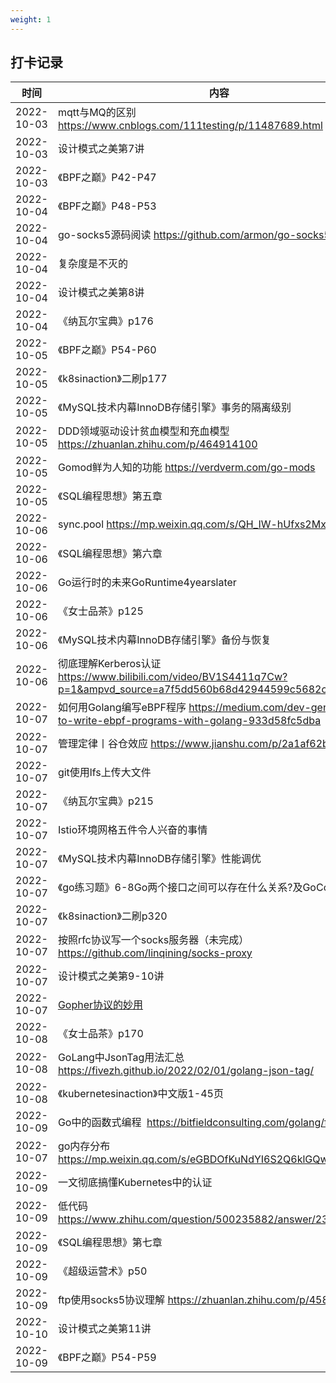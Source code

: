 ```yaml
---
weight: 1
---
```


## 打卡记录

| 时间  |  内容  |
| ---- | ---- |
| 2022-10-03 |mqtt与MQ的区别 https://www.cnblogs.com/111testing/p/11487689.html|
| 2022-10-03 |设计模式之美第7讲|
| 2022-10-03 |《BPF之巅》P42-P47|
| 2022-10-04 |《BPF之巅》P48-P53|
| 2022-10-04 |go-socks5源码阅读 https://github.com/armon/go-socks5|
| 2022-10-04 |复杂度是不灭的|
| 2022-10-04 |设计模式之美第8讲|
| 2022-10-04 |《纳瓦尔宝典》p176|
| 2022-10-05 |《BPF之巅》P54-P60|
| 2022-10-05 |《k8sinaction》二刷p177|
| 2022-10-05 |《MySQL技术内幕InnoDB存储引擎》事务的隔离级别|
| 2022-10-05 |DDD领域驱动设计贫血模型和充血模型 https://zhuanlan.zhihu.com/p/464914100|
| 2022-10-05 |Gomod鲜为人知的功能 https://verdverm.com/go-mods|
| 2022-10-05 |《SQL编程思想》第五章|
| 2022-10-06 |sync.pool https://mp.weixin.qq.com/s/QH_IW-hUfxs2MxkLEBiexA|
| 2022-10-06 |《SQL编程思想》第六章|
| 2022-10-06 |Go运行时的未来GoRuntime4yearslater|
| 2022-10-06 |《女士品茶》p125|
| 2022-10-06 |《MySQL技术内幕InnoDB存储引擎》备份与恢复|
| 2022-10-06 |彻底理解Kerberos认证 https://www.bilibili.com/video/BV1S4411q7Cw?p=1&ampvd_source=a7f5dd560b68d42944599c5682c110a0|
| 2022-10-07 |如何用Golang编写eBPF程序 https://medium.com/dev-genius/how-to-write-ebpf-programs-with-golang-933d58fc5dba|
| 2022-10-07 |管理定律丨谷仓效应 https://www.jianshu.com/p/2a1af62bc910|
| 2022-10-07 |git使用lfs上传大文件|
| 2022-10-07 |《纳瓦尔宝典》p215|
| 2022-10-07 |Istio环境网格五件令人兴奋的事情|
| 2022-10-07 |《MySQL技术内幕InnoDB存储引擎》性能调优|
| 2022-10-07 |《go练习题》6-8Go两个接口之间可以存在什么关系?及GoConvey。|
| 2022-10-07 |《k8sinaction》二刷p320|
| 2022-10-07 |按照rfc协议写一个socks服务器（未完成） https://github.com/linqining/socks-proxy|
| 2022-10-07 |设计模式之美第9-10讲|
| 2022-10-07 |[Gopher协议的妙用]( https://www.cnblogs.com/h0cksr/p/16189737.html)|
| 2022-10-08 |《女士品茶》p170|
| 2022-10-08 |GoLang中JsonTag用法汇总 https://fivezh.github.io/2022/02/01/golang-json-tag/|
| 2022-10-08 |《kubernetesinaction》中文版1-45页|
| 2022-10-09 |Go中的函数式编程  https://bitfieldconsulting.com/golang/functional|
| 2022-10-07 |go内存分布 https://mp.weixin.qq.com/s/eGBDOfKuNdYI6S2Q6klGQw|
| 2022-10-09 |一文彻底搞懂Kubernetes中的认证|
| 2022-10-09 |低代码 https://www.zhihu.com/question/500235882/answer/2348042397|
| 2022-10-09 |《SQL编程思想》第七章|
| 2022-10-09 |《超级运营术》p50|
| 2022-10-09 |ftp使用socks5协议理解 https://zhuanlan.zhihu.com/p/458173597|
| 2022-10-10 |设计模式之美第11讲|
| 2022-10-09 |《BPF之巅》P54-P59|